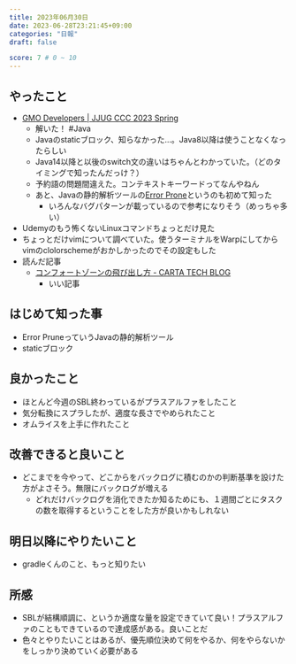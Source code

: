 ```yaml
---
title: 2023年06月30日
date: 2023-06-28T23:21:45+09:00
categories: "日報"
draft: false

score: 7 # 0 ~ 10
---
```

## やったこと

- [GMO Developers | JJUG CCC 2023 Spring](https://developers.gmo.jp/event/jjugccc2023spring/)
	- 解いた！ #Java 
	- Javaのstaticブロック、知らなかった...。Java8以降は使うことなくなったらしい
	- Java14以降と以後のswitch文の違いはちゃんとわかっていた。（どのタイミングで知ったんだっけ？）
	- 予約語の問題間違えた。コンテキストキーワードってなんやねん
	- あと、Javaの静的解析ツールの[Error Prone](https://errorprone.info/)というのも初めて知った
		- いろんなバグパターンが載っているので参考になりそう（めっちゃ多い）
- Udemyのもう怖くないLinuxコマンドちょっとだけ見た
- ちょっとだけvimについて調べていた。使うターミナルをWarpにしてからvimのclolorschemeがおかしかったのでその設定もした
- 読んだ記事
	- [コンフォートゾーンの飛び出し方 - CARTA TECH BLOG](https://techblog.cartaholdings.co.jp/entry/jumpout-comfort-zone?utm_source=subscription_mail&utm_medium=email&utm_campaign=subscription)
		- いい記事

  

## はじめて知った事

- Error PruneっていうJavaの静的解析ツール
- staticブロック

  

## 良かったこと

- ほとんど今週のSBL終わっているがプラスアルファをしたこと
- 気分転換にスプラしたが、適度な長さでやめられたこと
- オムライスを上手に作れたこと


## 改善できると良いこと
- どこまでを今やって、どこからをバックログに積むのかの判断基準を設けた方がよさそう。無限にバックログが増える
	- どれだけバックログを消化できたか知るためにも、１週間ごとにタスクの数を取得するということをした方が良いかもしれない
  

## 明日以降にやりたいこと

- gradleくんのこと、もっと知りたい

  

## 所感
- SBLが結構順調に、というか適度な量を設定できていて良い！プラスアルファのこともできているので達成感がある。良いことだ
- 色々とやりたいことはあるが、優先順位決めて何をやるか、何をやらないかをしっかり決めていく必要がある
